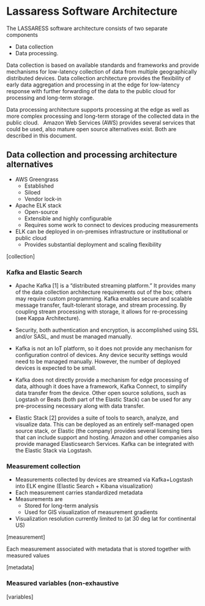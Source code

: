 # Lassaress Software Architecture
The LASSARESS software architecture consists of two separate components
- Data collection 
- Data processing. 

Data collection is based on available standards and frameworks and provide mechanisms for low-latency collection of data from multiple geographically distributed devices. Data collection architecture provides the flexibility of early data aggregation and processing in at the edge for low-latency response with further forwarding of the data to the public cloud for processing and long-term storage. 

Data processing architecture supports processing at the edge as well as more complex processing and long-term storage of the collected data in the public cloud. 
 
Amazon Web Services (AWS) provides several services that could be used, also mature open source alternatives exist. Both are described in this document.

## Data collection and processing architecture alternatives
- AWS Greengrass
  - Established
  - Siloed
  - Vendor lock-in
- Apache ELK stack
  - Open-source
  - Extensible and highly configurable
  - Requires some work to connect to devices producing measurements
- ELK can be deployed in on-premises infrastructure or institutional or public cloud
  - Provides substantial deployment and scaling flexibility

[collection]

### Kafka and Elastic Search
- Apache Kafka [1] is a “distributed streaming platform.” It provides many of the data collection architecture requirements out of the box; others may require custom programming. Kafka enables secure and scalable message transfer, fault-tolerant storage, and stream processing.  By coupling stream processing with storage, it allows for re-processing (see Kappa Architecture).

- Security, both authentication and encryption, is accomplished using SSL and/or SASL, and must be managed manually.

- Kafka is not an IoT platform, so it does not provide any mechanism for configuration control of devices. Any device security settings would need to be managed manually.  However, the number of deployed devices is expected to be small.

- Kafka does not directly provide a mechanism for edge processing of data, although it does have a framework, Kafka Connect, to simplify data transfer from the device.  Other open source solutions, such as Logstash or Beats (both part of the Elastic Stack) can be used for any pre-processing necessary along with data transfer.

- Elastic Stack [2] provides a suite of tools to search, analyze, and visualize data. This can be deployed as an entirely self-managed open source stack, or Elastic (the company) provides several licensing tiers that can include support and hosting. Amazon and other companies also provide managed Elasticsearch Services. Kafka can be integrated with the Elastic Stack via Logstash. 

### Measurement collection
- Measurements collected by devices are streamed via Kafka+Logstash into ELK engine (Elastic Search + Kibana visualization)
- Each measurement carries standardized metadata 
- Measurements are 
  - Stored for long-term analysis
  - Used for GIS visualization of measurement gradients   
- Visualization resolution currently limited to (at 30 deg lat for continental US)

[measurement]

Each measurement associated with metadata that is stored together with measured values

[metadata]

### Measured variables (non-exhaustive 
[variables]



